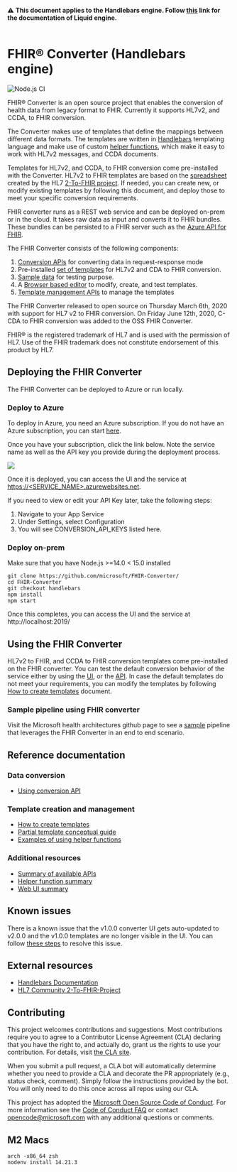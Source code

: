 ⚠ **This document applies to the Handlebars engine. Follow [this](https://github.com/microsoft/FHIR-Converter/tree/dotliquid) link for the documentation of Liquid engine.** <br></br>

# FHIR® Converter (Handlebars engine)

![Node.js CI](https://github.com/microsoft/FHIR-Converter/workflows/Node.js%20CI/badge.svg?branch=master)

FHIR® Converter is an open source project that enables the conversion of health data from legacy format to FHIR. Currently it supports HL7v2, and CCDA, to FHIR conversion.

The Converter makes use of templates that define the mappings between different data formats. The templates are written in [Handlebars](https://handlebarsjs.com/) templating language and make use of custom [helper functions](docs/helper-functions-summary.md), which make it easy to work with HL7v2 messages, and CCDA documents.

Templates for HL7v2, and CCDA, to FHIR conversion come pre-installed with the Converter. HL7v2 to FHIR templates are based on the [spreadsheet](https://docs.google.com/spreadsheets/d/1PaFYPSSq4oplTvw_4OgOn6h2Bs_CMvCAU9CqC4tPBgk/edit#gid=0) created by the HL7 [2-To-FHIR project](https://confluence.hl7.org/display/OO/2-To-FHIR+Project). If needed, you can create new, or modify existing templates by following this document, and deploy those to meet your specific conversion requirements.

FHIR converter runs as a REST web service and can be deployed on-prem or in the cloud. It takes raw data as input and converts it to FHIR bundles. These bundles can be persisted to a FHIR server such as the [Azure API for FHIR](https://azure.microsoft.com/en-us/services/azure-api-for-fhir/).

The FHIR Converter consists of the following components:

1. [Conversion APIs](docs/api-summary.md) for converting data in request-response mode
1. Pre-installed [set of templates](src/templates) for HL7v2 and CDA to FHIR conversion.
1. [Sample data](src/sample-data) for testing purpose.
1. A [Browser based editor](docs/web-ui-summary.md) to modify, create, and test templates.
1. [Template management APIs](docs/api-summary.md) to manage the templates

The FHIR Converter released to open source on Thursday March 6th, 2020 with support for HL7 v2 to FHIR conversion. On Friday June 12th, 2020, C-CDA to FHIR conversion was added to the OSS FHIR Converter.

FHIR® is the registered trademark of HL7 and is used with the permission of HL7. Use of the FHIR trademark does not constitute endorsement of this product by HL7.

## Deploying the FHIR Converter

The FHIR Converter can be deployed to Azure or run locally.

### Deploy to Azure

To deploy in Azure, you need an Azure subscription. If you do not have an Azure subscription, you can start [here](https://azure.microsoft.com/free/).

Once you have your subscription, click the link below. Note the service name as well as the API key you provide during the deployment process.

<a href="https://portal.azure.com/#create/Microsoft.Template/uri/https%3A%2F%2Fraw.githubusercontent.com%2FMicrosoft%2FFHIR-Converter%2Fmaster%2Fdeploy%2Fdefault-azuredeploy.json" target="_blank">
    <img src="https://azuredeploy.net/deploybutton.png"/>
</a>

Once it is deployed, you can access the UI and the service at [https://<SERVICE_NAME>.azurewebsites.net](https://SERVICE_NAME.azurewebsites.net).

If you need to view or edit your API Key later, take the following steps:

1. Navigate to your App Service
1. Under Settings, select Configuration
1. You will see CONVERSION_API_KEYS listed here.

### Deploy on-prem

Make sure that you have Node.js >=14.0 < 15.0 installed

```
git clone https://github.com/microsoft/FHIR-Converter/
cd FHIR-Converter
git checkout handlebars
npm install
npm start
```

Once this completes, you can access the UI and the service at http://localhost:2019/

## Using the FHIR Converter

HL7v2 to FHIR, and CCDA to FHIR conversion templates come pre-installed on the FHIR converter. You can test the default conversion behavior of the service either by using the [UI](docs/web-ui-summary.md), or the [API](docs/api-summary.md). In case the default templates do not meet your requirements, you can modify the templates by following [How to create templates](docs/template-creation-how-to-guide.md) document.

### Sample pipeline using FHIR converter

Visit the Microsoft health architectures github page to see a [sample](https://github.com/microsoft/health-architectures/tree/master/HL7Conversion) pipeline that leverages the FHIR Converter in an end to end scenario.

## Reference documentation


### Data conversion

* [Using conversion API](docs/convert-data-concept.md)

### Template creation and management

* [How to create templates](docs/template-creation-how-to-guide.md)
* [Partial template conceptual guide](docs/partial-template-concept.md)
* [Examples of using helper functions](docs/using-helpers-concept.md)


### Additional resources

* [Summary of available APIs](docs/api-summary.md)
* [Helper function summary](docs/helper-functions-summary.md)
* [Web UI summary](docs/web-ui-summary.md)

## Known issues
There is a known issue that the v1.0.0 converter UI gets auto-updated to v2.0.0 and the v1.0.0 templates are no longer visible in the UI. You can follow [these steps](docs/web-ui-auto-update-issue.md) to resolve this issue.

## External resources

* [Handlebars Documentation](https://handlebarsjs.com/)
* [HL7 Community 2-To-FHIR-Project](https://confluence.hl7.org/display/OO/2-To-FHIR+Project)

## Contributing

This project welcomes contributions and suggestions.  Most contributions require you to agree to a
Contributor License Agreement (CLA) declaring that you have the right to, and actually do, grant us
the rights to use your contribution. For details, visit [the CLA site](https://cla.opensource.microsoft.com).

When you submit a pull request, a CLA bot will automatically determine whether you need to provide
a CLA and decorate the PR appropriately (e.g., status check, comment). Simply follow the instructions
provided by the bot. You will only need to do this once across all repos using our CLA.

This project has adopted the [Microsoft Open Source Code of Conduct](https://opensource.microsoft.com/codeofconduct/).
For more information see the [Code of Conduct FAQ](https://opensource.microsoft.com/codeofconduct/faq/) or
contact [opencode@microsoft.com](mailto:opencode@microsoft.com) with any additional questions or comments.

## M2 Macs

```shell
arch -x86_64 zsh
nodenv install 14.21.3
```
